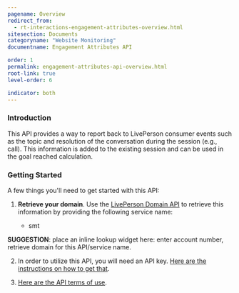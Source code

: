 ```yaml
---
pagename: Overview
redirect_from:
  - rt-interactions-engagement-attributes-overview.html
sitesection: Documents
categoryname: "Website Monitoring"
documentname: Engagement Attributes API

order: 1
permalink: engagement-attributes-api-overview.html
root-link: true
level-order: 6

indicator: both
---
```

### Introduction

This API provides a way to report back to LivePerson consumer events such as the topic and resolution of the conversation during the session (e.g., call). This information is added to the existing session and can be used in the goal reached calculation.

### Getting Started

A few things you'll need to get started with this API:

1. **Retrieve your domain**. Use the [LivePerson Domain API](agent-domain-domain-api.html) to retrieve this information by providing the following service name:

	* smt
	
**SUGGESTION**: place an inline lookup widget here: enter account number, retrieve domain for this API/service name.

2. In order to utilize this API, you will need an API key. [Here are the instructions on how to get that](guides-gettingstarted.html).

3. [Here are the API terms of use](https://www.liveperson.com/policies/terms-of-use).
